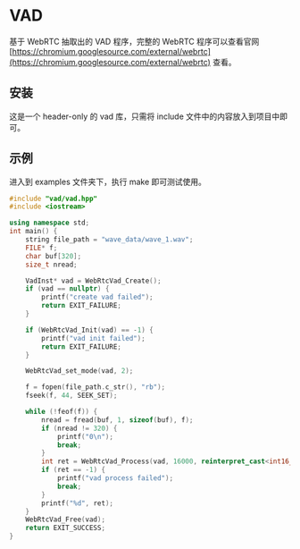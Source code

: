 # VAD

基于 WebRTC 抽取出的 VAD 程序，完整的 WebRTC 程序可以查看官网 [https://chromium.googlesource.com/external/webrtc](https://chromium.googlesource.com/external/webrtc) 查看。

## 安装

这是一个 header-only 的 vad 库，只需将 include 文件中的内容放入到项目中即可。

## 示例

进入到 examples 文件夹下，执行 make 即可测试使用。

```cpp
#include "vad/vad.hpp"
#include <iostream>

using namespace std;
int main() {
    string file_path = "wave_data/wave_1.wav";
    FILE* f;
    char buf[320];
    size_t nread;

    VadInst* vad = WebRtcVad_Create();
    if (vad == nullptr) {
        printf("create vad failed");
        return EXIT_FAILURE;
    }

    if (WebRtcVad_Init(vad) == -1) {
        printf("vad init failed");
        return EXIT_FAILURE;
    }

    WebRtcVad_set_mode(vad, 2);

    f = fopen(file_path.c_str(), "rb");
    fseek(f, 44, SEEK_SET);

    while (!feof(f)) {
        nread = fread(buf, 1, sizeof(buf), f);
        if (nread != 320) {
            printf("0\n");
            break;
        }
        int ret = WebRtcVad_Process(vad, 16000, reinterpret_cast<int16_t*>(buf), 160, 1);
        if (ret == -1) {
            printf("vad process failed");
            break;
        }
        printf("%d", ret);
    }
    WebRtcVad_Free(vad);
    return EXIT_SUCCESS;
}
```